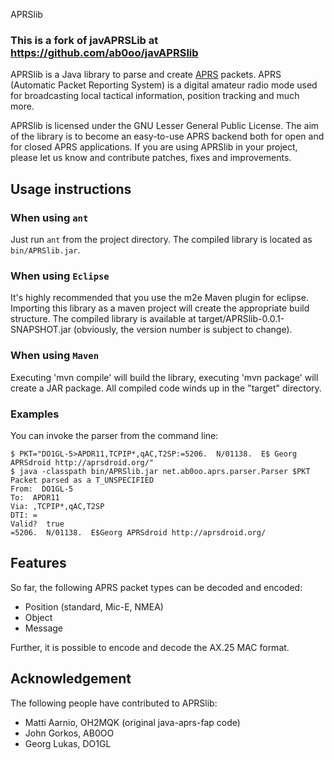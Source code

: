 APRSlib 

### This is a fork of javAPRSLib at https://github.com/ab0oo/javAPRSlib


APRSlib is a Java library to parse and create [APRS](http://www.aprs.org/)
packets. APRS (Automatic Packet Reporting System) is a digital amateur radio
mode used for broadcasting local tactical information, position tracking and
much more.

APRSlib is licensed under the GNU Lesser General Public License. The aim of
the library is to become an easy-to-use APRS backend both for open and for
closed APRS applications. If you are using APRSlib in your project, please
let us know and contribute patches, fixes and improvements.

Usage instructions
------------------

### When using `ant`

Just run `ant` from the project directory. The compiled library is located as
`bin/APRSlib.jar`.

### When using `Eclipse`

It's highly recommended that you use the m2e Maven plugin for eclipse.  Importing this
library as a maven project will create the appropriate build structure.  The compiled library
is available at target/APRSlib-0.0.1-SNAPSHOT.jar (obviously, the version number is subject
to change).

### When using `Maven`
Executing 'mvn compile' will build the library, executing 'mvn package' will create a JAR package.
All compiled code winds up in the "target" directory.

### Examples

You can invoke the parser from the command line:

	$ PKT="DO1GL-5>APDR11,TCPIP*,qAC,T2SP:=5206.  N/01138.  E$ Georg APRSdroid http://aprsdroid.org/"
	$ java -classpath bin/APRSlib.jar net.ab0oo.aprs.parser.Parser $PKT
	Packet parsed as a T_UNSPECIFIED
	From:  DO1GL-5
	To:  APDR11
	Via: ,TCPIP*,qAC,T2SP
	DTI: =
	Valid?  true
	=5206.  N/01138.  E$Georg APRSdroid http://aprsdroid.org/


Features
--------

So far, the following APRS packet types can be decoded and encoded:

 * Position (standard, Mic-E, NMEA)
 * Object
 * Message

Further, it is possible to encode and decode the AX.25 MAC format.

Acknowledgement
---------------

The following people have contributed to APRSlib:

 * Matti Aarnio, OH2MQK (original java-aprs-fap code)
 * John Gorkos, AB0OO
 * Georg Lukas, DO1GL

